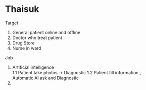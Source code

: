 # Thaisuk
Target
1. General patient online and offline. 
2. Doctor who treat patient . 
3. Drug Store
4. Nurse in ward 

Job
1. Artificial intelligence  
   1.1 Patient take photos -> Diagnostic 
   1.2 Patient fill information , Automatic AI ask and Diagnostic 
2.
